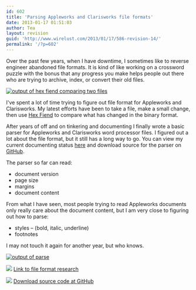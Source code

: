 ```yaml
---
id: 602
title: 'Parsing Appleworks and Clarisworks file formats'
date: 2013-01-17 01:51:03
author: Tea
layout: revision
guid: 'http://www.wirelust.com/2013/01/17/586-revision-14/'
permalink: '/?p=602'
---
```


Over the past few years, when I have downtime, I sometimes like to reverse engineer abandoned file formats. It is kind of like working on a crossword puzzle with the bonus that any progress you make helps people out there who are trying to archive, index, or convert their old files.

[![output of hex fiend comparing two files](http://www.wirelust.com/blog/wp-content/uploads/2013/01/hexfiend-286x300.png)](http://www.wirelust.com/blog/wp-content/uploads/2013/01/hexfiend.png)

I've spent a lot of time trying to figure out file format for Appleworks and Clarisworks. My latest efforts have been to take a file, make a small change, then use [Hex Fiend](http://ridiculousfish.com/hexfiend/) to compare what has changed in the binary format.

After years of off and on tinkering and documenting I finally wrote a basic parser for Appleworks and Clarisworks word processor files. I figured out a lot about the file format, but it still has a long way to go. You can view my current documenting status [here](http://wiki.wirelust.com/x/index.php/AppleWorks_/_ClarisWorks) and download source for the parser on [GitHub](https://github.com/teacurran/appleworks-parser).

The parser so far can read:

- document version
- page size
- margins
- document content

From what I have seen, most people trying to read Appleworks documents only really care about the document content, but I am very close to figuring out how to parse:

- styles – (bold, italic, underline)
- footnotes

I may not touch it again for another year, but who knows.

[![output of parse](http://www.wirelust.com/blog/wp-content/uploads/2013/01/parse_output-300x273.png)](http://www.wirelust.com/blog/wp-content/uploads/2013/01/parse_output.png)

[![](http://www.wirelust.com/img/famfamicons/icons/link.png)](http://wiki.wirelust.com/x/index.php/AppleWorks_/_ClarisWorks) [Link to file format research](http://wiki.wirelust.com/x/index.php/AppleWorks_/_ClarisWorks)

[![](http://www.wirelust.com/img/famfamicons/icons/page_white_put.png)](https://github.com/teacurran/appleworks-parser) [Download source code at GitHub](https://github.com/teacurran/appleworks-parser)